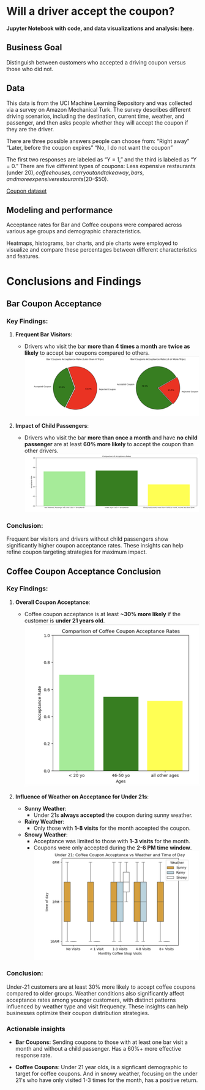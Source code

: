 # Will a driver accept the coupon?

**Jupyter Notebook with code, and data visualizations and analysis: [here](https://github.com/shawnarneygit/ai_machine/blob/master/coupons/coupons.ipynb).**

## Business Goal
Distinguish between customers who accepted a driving coupon versus those who did not.

## Data
This data is from the UCI Machine Learning Repository and was collected via a survey on Amazon Mechanical Turk. The survey describes different driving scenarios, including the destination, current time, weather, and passenger, and then asks people whether they will accept the coupon if they are the driver. 

There are three possible answers people can choose from:
“Right away”
“Later, before the coupon expires”
“No, I do not want the coupon”

The first two responses are labeled as “Y = 1,” and the third is labeled as “Y = 0.” There are five different types of coupons: Less expensive restaurants (under $20), coffee houses, carryout and takeaway, bars, and more expensive restaurants ($20–$50).

[Coupon dataset](https://github.com/shawnarneygit/ai_machine/blob/master/coupons/data/coupons.csv)

## Modeling and performance
Acceptance rates for Bar and Coffee coupons were compared across various age groups and demographic characteristics. 

Heatmaps, histograms, bar charts, and pie charts were employed to visualize and compare these percentages between different characteristics and features.

# Conclusions and Findings

## Bar Coupon Acceptance 

### Key Findings:
1. **Frequent Bar Visitors**:
   - Drivers who visit the bar **more than 4 times a month** are **twice as likely** to accept bar coupons compared to others.
![4x's](images/bar_compare.png)


2. **Impact of Child Passengers**:
   - Drivers who visit the bar **more than once a month** and have **no child passenger** are at least **60% more likely** to accept the coupon than other drivers.
![once a month](images/bar_final.png)

### Conclusion:
Frequent bar visitors and drivers without child passengers show significantly higher coupon acceptance rates. These insights can help refine coupon targeting strategies for maximum impact.

## Coffee Coupon Acceptance Conclusion

### Key Findings:
1. **Overall Coupon Acceptance**:
   - Coffee coupon acceptance is at least **~30% more likely** if the customer is **under 21 years old**.
![coffee acceptance](images/coffee_percent.png)

2. **Influence of Weather on Acceptance for Under 21s**:
   - **Sunny Weather**: 
     - Under 21s **always accepted** the coupon during sunny weather.
   - **Rainy Weather**: 
     - Only those with **1-8 visits** for the month accepted the coupon.
   - **Snowy Weather**: 
     - Acceptance was limited to those with **1-3 visits** for the month.
     - Coupons were only accepted during the **2-6 PM time window**.
![under21](images/coffee_final.png)

### Conclusion:
Under-21 customers are at least 30% more likely to accept coffee coupons compared to older groups. Weather conditions also significantly affect acceptance rates among younger customers, with distinct patterns influenced by weather type and visit frequency. These insights can help businesses optimize their coupon distribution strategies.

### Actionable insights

- **Bar Coupons:** Sending coupons to those with at least one bar visit a month and without a child passenger.  Has a 60%+ more effective response rate.  

- **Coffee Coupons**: Under 21 year olds, is a signficant demographic to target for coffee coupons.  And in snowy weather, focusing on the under 21's who have only visited 1-3 times for the month, has a positive return.
